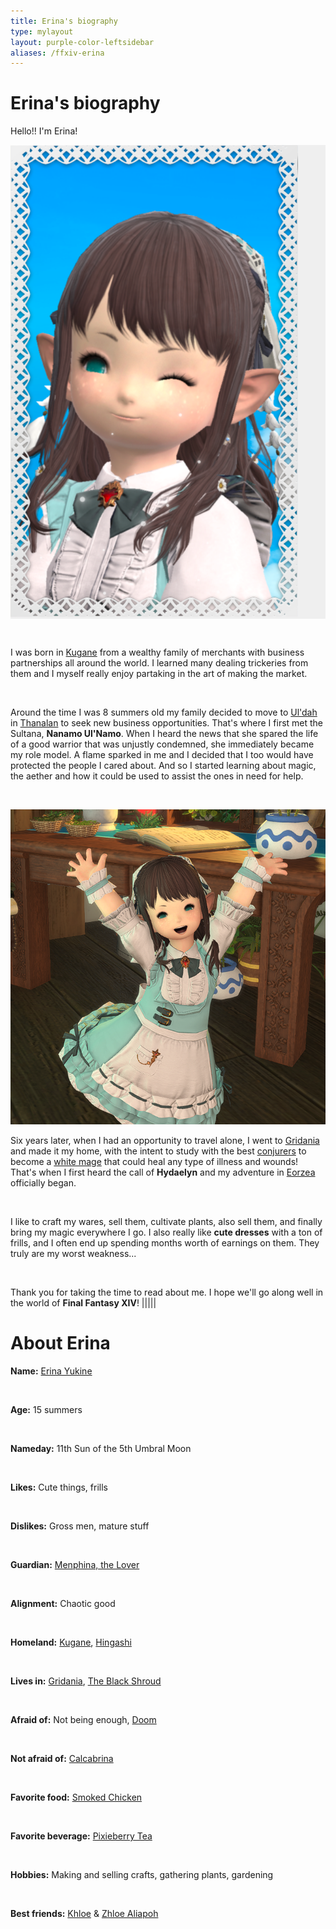 ```yaml
---
title: Erina's biography
type: mylayout
layout: purple-color-leftsidebar
aliases: /ffxiv-erina
---
```


# Erina's biography

Hello!! I'm Erina!<div class="photo photo-right desktop-only-right-sidebar norecolor" style="background-color:#EFEFEF;"><img class="image content" alt="Portrait of Erina Yukine" src="portrait.webp"></div>

&nbsp;

I was born in [Kugane](https://finalfantasy.fandom.com/wiki/Kugane) from a wealthy family of merchants with business partnerships all around the world. I learned many dealing trickeries from them and I myself really enjoy partaking in the art of making the market.

&nbsp;

Around the time I was 8 summers old my family decided to move to [Ul'dah](https://finalfantasy.fandom.com/wiki/Ul'dah) in [Thanalan](https://finalfantasy.fandom.com/wiki/Thanalan) to seek new business opportunities. That's where I first met the Sultana, **Nanamo Ul'Namo**. When I heard the news that she spared the life of a good warrior that was unjustly condemned, she immediately became my role model. A flame sparked in me and I decided that I too would have protected the people I cared about. And so I started learning about magic, the aether and how it could be used to assist the ones in need for help.

&nbsp;

<div class="photo photo-left desktop-only-left-sidebar norecolor"><img class="image content" alt="Erina Yukine being happy" src="yay.webp"></div>

Six years later, when I had an opportunity to travel alone, I went to [Gridania](https://finalfantasy.fandom.com/wiki/Gridania) and made it my home, with the intent to study with the best [conjurers](https://ffxiv.consolegameswiki.com/wiki/Conjurer) to become a [white mage](https://ffxiv.consolegameswiki.com/wiki/White_mage) that could heal any type of illness and wounds! That's when I first heard the call of **Hydaelyn** and my adventure in [Eorzea](https://finalfantasy.fandom.com/wiki/Eorzea) officially began.


&nbsp;

I like to craft my wares, sell them, cultivate plants, also sell them, and finally bring my magic everywhere I go. I also really like **cute dresses** with a ton of frills, and I often end up spending months worth of earnings on them. They truly are my worst weakness...

&nbsp;

Thank you for taking the time to read about me. I hope we'll go along well in the world of **Final Fantasy XIV**!
|||||
# About Erina
**Name:** [Erina Yukine](https://eu.finalfantasyxiv.com/lodestone/character/49272662/)

&nbsp;

**Age:** 15 summers

&nbsp;

**Nameday:** 11th Sun of the 5th Umbral Moon

&nbsp;

**Likes:** Cute things, frills

&nbsp;

**Dislikes:** Gross men, mature stuff


&nbsp;

**Guardian:** [Menphina, the Lover](https://finalfantasy.fandom.com/wiki/Menphina)

&nbsp;

**Alignment:** Chaotic good

&nbsp;

**Homeland:** [Kugane](https://finalfantasy.fandom.com/wiki/Kugane), [Hingashi](https://finalfantasy.fandom.com/wiki/Hingashi)

&nbsp;

**Lives in:** [Gridania](https://finalfantasy.fandom.com/wiki/Gridania), [The Black Shroud](https://finalfantasy.fandom.com/wiki/Black_Shroud)

&nbsp;

**Afraid of:** Not being enough, [Doom](https://ffxiv.consolegameswiki.com/wiki/Doom)

&nbsp;

**Not afraid of:** [Calcabrina](https://finalfantasy.fandom.com/wiki/Calco_and_Brina)

&nbsp;

**Favorite food:** [Smoked Chicken](https://eu.finalfantasyxiv.com/lodestone/playguide/db/item/ee851a0fcfc/)

&nbsp;

**Favorite beverage:** [Pixieberry Tea](https://eu.finalfantasyxiv.com/lodestone/playguide/db/item/8dac162a78d/)

&nbsp;

**Hobbies:** Making and selling crafts, gathering plants, gardening

&nbsp;

**Best friends:** [Khloe](https://finalfantasy.fandom.com/wiki/Khloe_Aliapoh) & [Zhloe Aliapoh](https://finalfantasy.fandom.com/wiki/Zhloe_Aliapoh)
